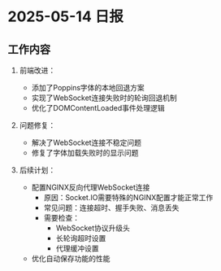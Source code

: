 # 2025-05-14 日报

## 工作内容
1. 前端改进：
   - 添加了Poppins字体的本地回退方案
   - 实现了WebSocket连接失败时的轮询回退机制
   - 优化了DOMContentLoaded事件处理逻辑

2. 问题修复：
   - 解决了WebSocket连接不稳定问题
   - 修复了字体加载失败时的显示问题

3. 后续计划：
   - 配置NGINX反向代理WebSocket连接
     - 原因：Socket.IO需要特殊的NGINX配置才能正常工作
     - 常见问题：连接超时、握手失败、消息丢失
     - 需要检查：
       * WebSocket协议升级头
       * 长轮询超时设置
       * 代理缓冲设置
   - 优化自动保存功能的性能
